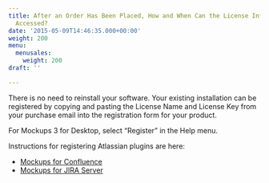 ```yaml
---
title: After an Order Has Been Placed, How and When Can the License Information Be
  Accessed?
date: '2015-05-09T14:46:35.000+00:00'
weight: 200
menu:
  menusales:
    weight: 200
draft: ''

---
```


There is no need to reinstall your software. Your existing installation can be registered by copying and pasting the License Name and License Key from your purchase email into the registration form for your product.

For Mockups 3 for Desktop, select “Register” in the Help menu.

Instructions for registering Atlassian plugins are here:

*   [Mockups for Confluence](https://docs.balsamiq.com/confluence/admin-guide/#registration-instructions)
*   [Mockups for JIRA Server](https://docs.balsamiq.com/jira/admin-guide/#registration-instructions)